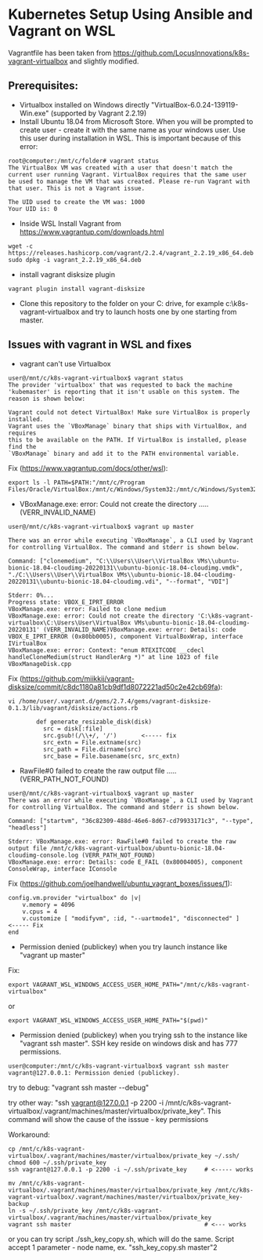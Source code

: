 # Kubernetes Setup Using Ansible and Vagrant on WSL
Vagrantfile has been taken from https://github.com/LocusInnovations/k8s-vagrant-virtualbox and slightly modified.

## Prerequisites:
- Virtualbox installed on Windows directly "VirtualBox-6.0.24-139119-Win.exe" (supported by Vagrant 2.2.19) 
- Install Ubuntu 18.04 from Microsoft Store. When you will be prompted to create user - create it with the same name as your windows user. Use this user during installation in WSL. This is important because of this error:
```
root@computer:/mnt/c/folder# vagrant status
The VirtualBox VM was created with a user that doesn't match the
current user running Vagrant. VirtualBox requires that the same user
be used to manage the VM that was created. Please re-run Vagrant with
that user. This is not a Vagrant issue.

The UID used to create the VM was: 1000
Your UID is: 0
```  
- Inside WSL Install Vagrant from https://www.vagrantup.com/downloads.html
```
wget -c https://releases.hashicorp.com/vagrant/2.2.4/vagrant_2.2.19_x86_64.deb
sudo dpkg -i vagrant_2.2.19_x86_64.deb
```
- install vagrant disksize plugin  
```
vagrant plugin install vagrant-disksize
```
- Clone this repository to the folder on your C: drive, for example c:\k8s-vagrant-virtualbox and try to launch hosts one by one starting from master.

## Issues with vagrant in WSL and fixes
- vagrant can't use Virtualbox
```
user@/mnt/c/k8s-vagrant-virtualbox$ vagrant status
The provider 'virtualbox' that was requested to back the machine
'kubemaster' is reporting that it isn't usable on this system. The
reason is shown below:

Vagrant could not detect VirtualBox! Make sure VirtualBox is properly installed.
Vagrant uses the `VBoxManage` binary that ships with VirtualBox, and requires
this to be available on the PATH. If VirtualBox is installed, please find the
`VBoxManage` binary and add it to the PATH environmental variable.
```
Fix (https://www.vagrantup.com/docs/other/wsl): 
```
export ls -l PATH=$PATH:"/mnt/c/Program Files/Oracle/VirtualBox:/mnt/c/Windows/System32:/mnt/c/Windows/System32/WindowsPowerShell/v1.0/"
```
- VBoxManage.exe: error: Could not create the directory ..... (VERR_INVALID_NAME)
```
user@/mnt/c/k8s-vagrant-virtualbox$ vagrant up master

There was an error while executing `VBoxManage`, a CLI used by Vagrant
for controlling VirtualBox. The command and stderr is shown below.

Command: ["clonemedium", "C:\\Users\\User\\VirtualBox VMs\\ubuntu-bionic-18.04-cloudimg-20220131\\ubuntu-bionic-18.04-cloudimg.vmdk", "./C:\\Users\\User\\VirtualBox VMs\\ubuntu-bionic-18.04-cloudimg-20220131\\ubuntu-bionic-18.04-cloudimg.vdi", "--format", "VDI"]

Stderr: 0%...
Progress state: VBOX_E_IPRT_ERROR
VBoxManage.exe: error: Failed to clone medium
VBoxManage.exe: error: Could not create the directory 'C:\k8s-vagrant-virtualbox\C:\Users\User\VirtualBox VMs\ubuntu-bionic-18.04-cloudimg-20220131' (VERR_INVALID_NAME)VBoxManage.exe: error: Details: code VBOX_E_IPRT_ERROR (0x80bb0005), component VirtualBoxWrap, interface IVirtualBox
VBoxManage.exe: error: Context: "enum RTEXITCODE __cdecl handleCloneMedium(struct HandlerArg *)" at line 1023 of file VBoxManageDisk.cpp
```
Fix (https://github.com/miikkij/vagrant-disksize/commit/c8dc1180a81cb9df1d8072221ad50c2e42cb69fa):
```
vi /home/user/.vagrant.d/gems/2.7.4/gems/vagrant-disksize-0.1.3/lib/vagrant/disksize/actions.rb

        def generate_resizable_disk(disk)
          src = disk[:file]
          src.gsub!(/\\+/, '/')       <----- fix
          src_extn = File.extname(src)
          src_path = File.dirname(src)
          src_base = File.basename(src, src_extn)
```
- RawFile#0 failed to create the raw output file ..... (VERR_PATH_NOT_FOUND)
```
user@/mnt/c/k8s-vagrant-virtualbox$ vagrant up master
There was an error while executing `VBoxManage`, a CLI used by Vagrant
for controlling VirtualBox. The command and stderr is shown below.

Command: ["startvm", "36c82309-488d-46e6-8d67-cd79933171c3", "--type", "headless"]

Stderr: VBoxManage.exe: error: RawFile#0 failed to create the raw output file /mnt/c/k8s-vagrant-virtualbox/ubuntu-bionic-18.04-cloudimg-console.log (VERR_PATH_NOT_FOUND)
VBoxManage.exe: error: Details: code E_FAIL (0x80004005), component ConsoleWrap, interface IConsole
```
Fix (https://github.com/joelhandwell/ubuntu_vagrant_boxes/issues/1):
```
config.vm.provider "virtualbox" do |v|
    v.memory = 4096
    v.cpus = 4
    v.customize [ "modifyvm", :id, "--uartmode1", "disconnected" ]      <----- Fix
end
```
- Permission denied (publickey) when you try launch instance like  "vagrant up master"

Fix:
```
export VAGRANT_WSL_WINDOWS_ACCESS_USER_HOME_PATH="/mnt/c/k8s-vagrant-virtualbox"
```
or
```
export VAGRANT_WSL_WINDOWS_ACCESS_USER_HOME_PATH="$(pwd)"
```

- Permission denied (publickey) when you trying ssh to the instance like "vagrant ssh master". SSH key reside on windows disk and has 777 permissions.
```
user@computer:/mnt/c/k8s-vagrant-virtualbox$ vagrant ssh master
vagrant@127.0.0.1: Permission denied (publickey).
```
try to debug:    "vagrant ssh master --debug"

try other way:   "ssh vagrant@127.0.0.1 -p 2200 -i /mnt/c/k8s-vagrant-virtualbox/.vagrant/machines/master/virtualbox/private_key". This command will show the cause of the isssue - key permissions

Workaround:
```
cp /mnt/c/k8s-vagrant-virtualbox/.vagrant/machines/master/virtualbox/private_key ~/.ssh/
chmod 600 ~/.ssh/private_key
ssh vagrant@127.0.0.1 -p 2200 -i ~/.ssh/private_key     # <----- works

mv /mnt/c/k8s-vagrant-virtualbox/.vagrant/machines/master/virtualbox/private_key /mnt/c/k8s-vagrant-virtualbox/.vagrant/machines/master/virtualbox/private_key-backup
ln -s ~/.ssh/private_key /mnt/c/k8s-vagrant-virtualbox/.vagrant/machines/master/virtualbox/private_key
vagrant ssh master                                      # <--- works
```
or you can try script ./ssh_key_copy.sh, which will do the same. Script accept 1 parameter - node name, ex. "ssh_key_copy.sh master"2

